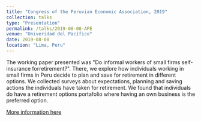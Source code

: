 ```yaml
---
title: "Congress of the Peruvian Economic Association, 2019"
collection: talks
type: "Presentation"
permalink: /talks/2019-08-08-APE
venue: "Univeridad del Pacífico"
date: 2019-08-08
location: "Lima, Peru"
---
```


The working paper presented was "Do informal workers of small firms self-insurance forretirement?". There, we explore how individuals working in small firms in Peru decide to plan and save for retirement in different options. We collected surveys about expectations, planning and saving actions the individuals have taken for retirement. We found that individuals do have a retirement options portafolio where having an own business is the preferred option.

[More information here](http://perueconomics.org/congreso-anual-ape-2019)
